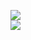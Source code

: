 [![](https://img.shields.io/badge/Made%20With-Github%20Spray-lightgrey.svg?style=for-the-badge&logo=github)](https://github.com/Annihil/github-spray#3811)  
[![](https://i.imgur.com/2DrTn0Z.gif)](https://github.com/Annihil/github-spray)